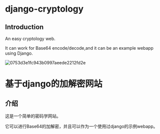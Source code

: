 # django-cryptology
## Introduction

An easy cryptology web.

It can work for Base64 encode/decode,and it can be an example webapp using Django.

![0753d3e1fc943b0997aeede2212fd2e](C:\Users\admin\Desktop\code\django-cryptology\website.png)



# 基于django的加解密网站

## 介绍

这是一个简单的密码学网站。

它可以进行Base64的加解密，并且可以作为一个使用过django的示例webapp。
